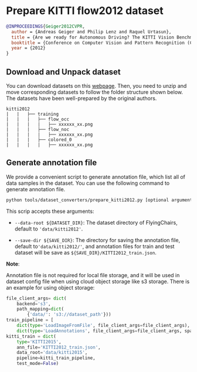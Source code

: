 # Prepare KITTI flow2012 dataset

<!-- [DATASET] -->

```bibtex
@INPROCEEDINGS{Geiger2012CVPR,
  author = {Andreas Geiger and Philip Lenz and Raquel Urtasun},
  title = {Are we ready for Autonomous Driving? The KITTI Vision Benchmark Suite},
  booktitle = {Conference on Computer Vision and Pattern Recognition (CVPR)},
  year = {2012}
}
```

## Download and Unpack dataset

You can download datasets on this [webpage](http://www.cvlibs.net/datasets/kitti/user_login.php). Then, you need to unzip and move corresponding datasets to follow the folder structure shown below. The datasets have been well-prepared by the original authors.

```text
kitti2012
|   |   ├── training
|   |   |   ├── flow_occ
|   |   |   |   ├── xxxxxx_xx.png
|   |   |   ├── flow_noc
|   |   |   |   ├── xxxxxx_xx.png
|   |   |   ├── colored_0
|   |   |   |   ├── xxxxxx_xx.png
```

## Generate annotation file

We provide a convenient script to generate annotation file, which list all of data samples in the dataset.
You can use the following command to generate annotation file.

```bash
python tools/dataset_converters/prepare_kitti2012.py [optional arguments]
```

This scrip accepts these arguments:

- `--data-root ${DATASET_DIR}`: The dataset directory of FlyingChairs, default to `'data/kitti2012'`.

- `--save-dir ${SAVE_DIR}`: The directory for saving the annotation file, default to`'data/kitti2012/'`,
  and annotation files for train and test dataset will be save as `${SAVE_DIR}/KITTI2012_train.json`.

**Note**:

Annotation file is not required for local file storage, and it will be used in dataset config file when using cloud object storage like s3 storage. There is an example for using object storage:

```python
file_client_args= dict(
    backend='s3',
    path_mapping=dict(
        {'data/': 's3://dataset_path'}))
train_pipeline = [
    dict(type='LoadImageFromFile', file_client_args=file_client_args),
    dict(type='LoadAnnotations', file_client_args=file_client_args, sparse=True)]
kitti_train = dict(
    type='KITTI2015',
    ann_file='KITTI2012_train.json',
    data_root='data/kitti2015',
    pipeline=kitti_train_pipeline,
    test_mode=False)
```
